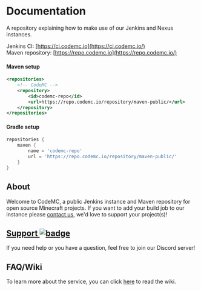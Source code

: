 [badge]: https://img.shields.io/discord/405915656039694336?color=7289DA&label=Discord&logo=discord
[discord]: https://discord.gg/AGcFMu6

# Documentation
A repository explaining how to make use of our Jenkins and Nexus instances.

Jenkins CI: [https://ci.codemc.io](https://ci.codemc.io/)<br>
Maven repository: [https://repo.codemc.io](https://repo.codemc.io/)

#### Maven setup
```xml
<repositories>
    <!-- CodeMC -->
    <repository>
        <id>codemc-repo</id>
        <url>https://repo.codemc.io/repository/maven-public/</url>
    </repository>
</repositories>
```

#### Gradle setup
```gradle
repositories {
    maven {
        name = 'codemc-repo'
        url = 'https://repo.codemc.io/repository/maven-public/'
    }
}
```

## About
Welcome to CodeMC, a public Jenkins instance and Maven repository for open source Minecraft projects.
If you want to add your build job to our instance please [contact us](#support), we'd love to support your project(s)!

## [Support ![badge]](https://discord.gg/AGcFMu6)
If you need help or you have a question, feel free to join our Discord server!

## FAQ/Wiki
To learn more about the service, you can click [here](https://github.com/CodeMC/Documentation/wiki) to read the wiki.
